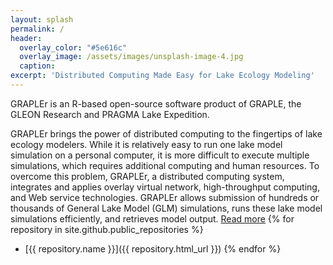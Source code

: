 ```yaml
---
layout: splash
permalink: /
header:
  overlay_color: "#5e616c"
  overlay_image: /assets/images/unsplash-image-4.jpg
  caption:
excerpt: 'Distributed Computing Made Easy for Lake Ecology Modeling'
---
```

GRAPLEr is an R-based open-source software product of GRAPLE, the GLEON Research and PRAGMA Lake Expedition.

GRAPLEr brings the power of distributed computing to the fingertips of lake ecology modelers. While it is relatively easy to run one lake model simulation on a personal computer, it is more difficult to execute multiple simulations, which requires additional computing and human resources. To overcome this problem, GRAPLEr, a distributed computing system, integrates and applies overlay virtual network, high-throughput computing, and Web service technologies. GRAPLEr allows submission of hundreds or thousands of General Lake Model (GLM) simulations, runs these lake model simulations efficiently, and retrieves model output.
<a href="/about" class="btn--info">Read more</a>
{% for repository in site.github.public_repositories %}
  * [{{ repository.name }}]({{ repository.html_url }})
{% endfor %}
